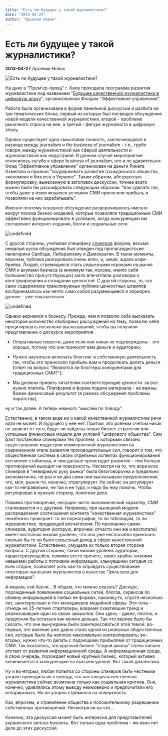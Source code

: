 ```yaml
---
title: "Есть ли будущее у такой журналистики?"
date: "2013-04-27"
author: "Арсений Новак"
---
```


# Есть ли будущее у такой журналистики?

**2013-04-27** Арсений Новак

![Есть ли будущее у такой журналистики?](http://cs312829.vk.me/v312829747/ae7/znPeT13S51s.jpg)

На днях в "Прем'єр-палац" г. Киев проходила программа развития журналистики под названием "[Будущее качественной журналистики в цифровую эпоху](http://vk.com/away.php?to=http%3A%2F%2Fjournalism.feg.org.ua%2Fua%2Fprogram.html)", организованная Фондом "Эффективное управление".

Работа была организована в форме панельной дискуссии и разбита на три тематических блока, первый из которых был посвящен обсуждению новой модели качественной журналистики, второй - проблеме рыночного спроса на нее, а третий - фигуре журналиста в цифровую эпоху.

Однако существует одна смысловая тонкость, заключающаяся в разнице между journalism и the business of journalism - т.е., грубо говоря, между журналистикой как сферой деятельности и журналистикой как индустрией. В данном случае мероприятие относилось сугубо к сфере business of journalism, что и не удивительно: Фонд "Эффективное управление" организован на деньги Рината Ахметова и призван "поддерживать развитие гражданского общества, экономики и бизнеса в Украине". Таким образом, абстрактную формулировку, вынесенную в заголовок дискуссии, точнее всего можно было бы расшифровать следующим образом: "Как сделать так, чтобы даже в изменившихся условиях СМИ приносили прибыль и позволяли на них зарабатывать".

Именно поэтому основное обсуждение разворачивалось именно вокруг поиска бизнес-моделей, которые позволяли традиционным СМИ эффективно функционировать в условиях, когда конкуренцию им составляют интернет-издания, блоги и социальные сети.

![undefined](http://cs312829.vk.me/v312829747/af7/tDvMl8N9rMs.jpg)

С другой стороны, учитывая специфику [спикеров](http://vk.com/away.php?to=http%3A%2F%2Fjournalism.feg.org.ua%2Fua%2Fprogram.html) форума, весьма немалый кусок обсуждения был отведен под пропагандистские панегирики Свободе, Либерализму и Демократии. В такие моменты, впрочем, публика реагировала очень вяло, и, зевая, ждала кофе-брейка. Людей, стремящихся стать серьезными игроками на рынке СМИ и акулами бизнеса (а минимум так, похоже, мнило себя большинство присутствующих) мало впечатлили разговоры о конструировании и созидании ценностей. С другой стороны, то, что само содержимое транслируемых публике ценностных штампов воспринималось как нечто само собой разумеющееся и априорно данное - уже показательно.

![undefined](http://cs312829.vk.me/v312829747/aef/coStGPBCxfw.jpg)

Однако вернемся к бизнесу. Прежде, чем я позволю себе высказать некоторое количество свободных рассуждений на тему, позволю себе процитировать несколько высказываний, чтобы вы получили представление о дискурсе мероприятия.

- Оперативные новости, даже если они никак не подтверждены - это хорошо, потому что они приносят вам деньги и аудиторию; 

- Нужно научиться включать блоггинг в собственную деятельность так, чтобы это приносило прибыль вам и продолжать делать деньги (ответ на вопрос "Являются ли блоггеры конкурентами для традиционных СМИ?"); 

- Мы должны привить читателям соответствующие ценности: за все нужно платить. Платформа и форма подачи материала - не важны. Важен финансовый результат (в рамках обсуждения проблемы пиратства), 

ну и так далее. А теперь немного "мыслей по поводу".

Естественно, в таком виде ни о какой качественной журналистике речи идти не может. И будущего у нее нет. Притом, это ровным счетом никак не зависит от того, будут ли найдены новые бизнес-стратегии или успешные финансовые модели для условий "цифрового общества". Сам факт постановки спикерами тех проблем, с которыми связано существование индустрии коммерческой журналистики на современном этапе развития производительных сил, говорит о том, что общественная система в своих отдельных аспектах функционирования все менее стабильна, и чем дальше происходит развитие - тем больше противоречий выходит на поверхность. Несмотря на то, что вера всех спикеров в "невидимую руку рынка" была безоговорочна и предельно аксиоматична, не раз и не два сами они высказывали предположения, что, мол, рынок-то, конечно, отрегулирует. Но сейчас он регулирует как-то неправильно, не так и не туда, и надо бы ему помочь. Чтобы регулировал в нужную сторону, понятное дело.

Помимо противоречий, несущих чисто экономический характер, СМИ сталкиваются и с другими. Например, при нынешней модели распределения соотношения контента "качественная журналистика" неизбежно проиграет: то ли порнографии, то ли таблоидам, то ли журналистике, продающей впечатления. По признанию самих спикеров, аудитория (которую, впрочем, отчасти они же и воспитали) имеет настолько низкий уровень, что она уже неспособна приносить сколько бы то ни было серьезный доход в сфере качественной журналистики. Естественно, смущала их только вторая сторона вопроса. С другой стороны, такой низкий уровень аудитории, характеризующейся, помимо всего прочего, также крайне низкими навыками работы с потоками информации, хлынувшими сегодня со всех сторон, позволяет хоть как-то оправдать существование некоторых нынешних журналистов в качестве "фильтров для информации".

А мораль сей басни... В общем, что можно сказать? Дискурс, порожденный появлением социальных сетей, блогов, сервисов по обмену информацией в любых ее формах, наконец-то, спустя несколько лет, заинтересовал и топ-менеджеров медийной сферы. Эти топы - отнюдь не 25-летние стартаперы, вовремя схватившие тренд и реализовавшие один из своих замыслов. Они здесь - давно, плотно, и предпочли бы остаться как можно дольше. Так что вернее было бы сказать, что они вынуждены были заинтересоваться этой темой: во-первых, это явление уже давно стало одной из реальных общественных сил, которые было бы неплохо максимально контролировать; во-вторых, нужно что-то делать с падающими прибылями от традиционных СМИ. Так оказалось, что крупный бизнес "старой школы" очень сильно отстает от развития информационной среды. А информационная среда, в свою очередь, порождает новый крупный бизнес, который активно вклинивается в конкуренцию на высшем уровне. Вот такая диалектика.

Ну и во-вторых, любая попытка со стороны спикеров быть честными упорно приводила их к выводу, что настоящая качественная журналистика сейчас возможна только как социальная критика. Они, конечно, удивлялись этому выводу неимоверно и предпочитали его игнорировать. Но он упорно стремился на поверхность.

Как, впрочем, и стремление общества к положительному разрешению собственных противоречий. Несмотря ни на что...

Конечно, эта дискуссия может быть интересна для представителей украинского serious business. Вот только одна проблема - им явно нет дела до этих дискуссий.